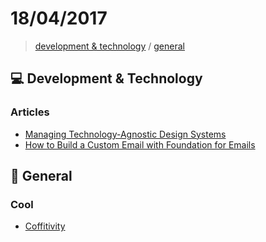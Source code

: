 # 18/04/2017

> [development & technology](#computer-development--technology) / [general](#beers-general)

## :computer: Development & Technology

### Articles
- [Managing Technology-Agnostic Design Systems](http://bradfrost.com/blog/post/managing-technology-agnostic-design-systems/)
- [How to Build a Custom Email with Foundation for Emails](https://www.webdesignerdepot.com/2017/04/how-to-build-a-custom-email-with-foundation-for-emails/)


## :beers: General

### Cool
- [Coffitivity](https://coffitivity.com)